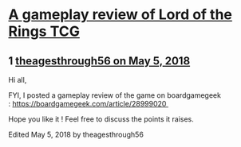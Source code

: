 # [A gameplay review of Lord of the Rings TCG](https://community.fantasyflightgames.com/topic/275237-a-gameplay-review-of-lord-of-the-rings-tcg/)

## 1 [theagesthrough56 on May 5, 2018](https://community.fantasyflightgames.com/topic/275237-a-gameplay-review-of-lord-of-the-rings-tcg/?do=findComment&comment=3316594)

Hi all,

FYI, I posted a gameplay review of the game on boardgamegeek : https://boardgamegeek.com/article/28999020 

Hope you like it ! Feel free to discuss the points it raises.

Edited May 5, 2018 by theagesthrough56

